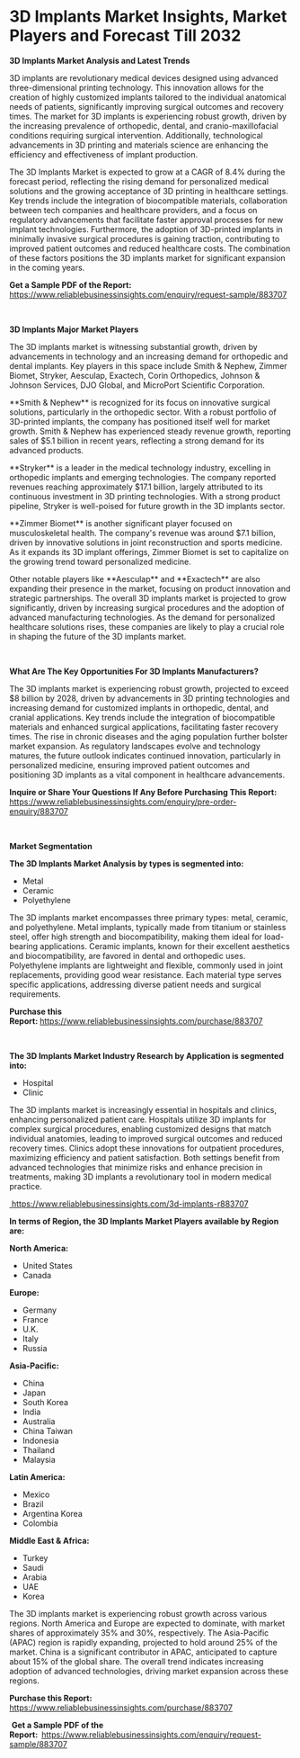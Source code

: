 <p><h1>3D Implants Market Insights, Market Players and Forecast Till 2032</h1></p><p><strong>3D Implants Market Analysis and Latest Trends</strong></p>
<p><p>3D implants are revolutionary medical devices designed using advanced three-dimensional printing technology. This innovation allows for the creation of highly customized implants tailored to the individual anatomical needs of patients, significantly improving surgical outcomes and recovery times. The market for 3D implants is experiencing robust growth, driven by the increasing prevalence of orthopedic, dental, and cranio-maxillofacial conditions requiring surgical intervention. Additionally, technological advancements in 3D printing and materials science are enhancing the efficiency and effectiveness of implant production.</p><p>The 3D Implants Market is expected to grow at a CAGR of 8.4% during the forecast period, reflecting the rising demand for personalized medical solutions and the growing acceptance of 3D printing in healthcare settings. Key trends include the integration of biocompatible materials, collaboration between tech companies and healthcare providers, and a focus on regulatory advancements that facilitate faster approval processes for new implant technologies. Furthermore, the adoption of 3D-printed implants in minimally invasive surgical procedures is gaining traction, contributing to improved patient outcomes and reduced healthcare costs. The combination of these factors positions the 3D implants market for significant expansion in the coming years.</p></p>
<p><strong>Get a Sample PDF of the Report:&nbsp;</strong> <a href="https://www.reliablebusinessinsights.com/enquiry/request-sample/883707?utm_campaign=2446&utm_medium=2&utm_source=Github&utm_content=ia&utm_term=13042025&utm_id=3d-implants">https://www.reliablebusinessinsights.com/enquiry/request-sample/883707</a></p>
<p>&nbsp;</p>
<p><strong>3D Implants Major Market Players</strong></p>
<p><p>The 3D implants market is witnessing substantial growth, driven by advancements in technology and an increasing demand for orthopedic and dental implants. Key players in this space include Smith & Nephew, Zimmer Biomet, Stryker, Aesculap, Exactech, Corin Orthopedics, Johnson & Johnson Services, DJO Global, and MicroPort Scientific Corporation.</p><p>**Smith & Nephew** is recognized for its focus on innovative surgical solutions, particularly in the orthopedic sector. With a robust portfolio of 3D-printed implants, the company has positioned itself well for market growth. Smith & Nephew has experienced steady revenue growth, reporting sales of $5.1 billion in recent years, reflecting a strong demand for its advanced products.</p><p>**Stryker** is a leader in the medical technology industry, excelling in orthopedic implants and emerging technologies. The company reported revenues reaching approximately $17.1 billion, largely attributed to its continuous investment in 3D printing technologies. With a strong product pipeline, Stryker is well-poised for future growth in the 3D implants sector.</p><p>**Zimmer Biomet** is another significant player focused on musculoskeletal health. The company's revenue was around $7.1 billion, driven by innovative solutions in joint reconstruction and sports medicine. As it expands its 3D implant offerings, Zimmer Biomet is set to capitalize on the growing trend toward personalized medicine.</p><p>Other notable players like **Aesculap** and **Exactech** are also expanding their presence in the market, focusing on product innovation and strategic partnerships. The overall 3D implants market is projected to grow significantly, driven by increasing surgical procedures and the adoption of advanced manufacturing technologies. As the demand for personalized healthcare solutions rises, these companies are likely to play a crucial role in shaping the future of the 3D implants market.</p></p>
<p>&nbsp;</p>
<p><strong>What Are The Key Opportunities For 3D Implants Manufacturers?</strong></p>
<p><p>The 3D implants market is experiencing robust growth, projected to exceed $8 billion by 2028, driven by advancements in 3D printing technologies and increasing demand for customized implants in orthopedic, dental, and cranial applications. Key trends include the integration of biocompatible materials and enhanced surgical applications, facilitating faster recovery times. The rise in chronic diseases and the aging population further bolster market expansion. As regulatory landscapes evolve and technology matures, the future outlook indicates continued innovation, particularly in personalized medicine, ensuring improved patient outcomes and positioning 3D implants as a vital component in healthcare advancements.</p></p>
<p><strong>Inquire or Share Your Questions If Any Before Purchasing This Report:</strong> <a href="https://www.reliablebusinessinsights.com/enquiry/pre-order-enquiry/883707?utm_campaign=2446&utm_medium=2&utm_source=Github&utm_content=ia&utm_term=13042025&utm_id=3d-implants">https://www.reliablebusinessinsights.com/enquiry/pre-order-enquiry/883707</a></p>
<p>&nbsp;</p>
<p><strong>Market Segmentation</strong></p>
<p><strong>The 3D Implants Market Analysis by types is segmented into:</strong></p>
<p><ul><li>Metal</li><li>Ceramic</li><li>Polyethylene</li></ul></p>
<p><p>The 3D implants market encompasses three primary types: metal, ceramic, and polyethylene. Metal implants, typically made from titanium or stainless steel, offer high strength and biocompatibility, making them ideal for load-bearing applications. Ceramic implants, known for their excellent aesthetics and biocompatibility, are favored in dental and orthopedic uses. Polyethylene implants are lightweight and flexible, commonly used in joint replacements, providing good wear resistance. Each material type serves specific applications, addressing diverse patient needs and surgical requirements.</p></p>
<p><strong>Purchase this Report:&nbsp;</strong><a href="https://www.reliablebusinessinsights.com/purchase/883707?utm_campaign=2446&utm_medium=2&utm_source=Github&utm_content=ia&utm_term=13042025&utm_id=3d-implants">https://www.reliablebusinessinsights.com/purchase/883707</a></p>
<p>&nbsp;</p>
<p><strong>The 3D Implants Market Industry Research by Application is segmented into:</strong></p>
<p><ul><li>Hospital</li><li>Clinic</li></ul></p>
<p><p>The 3D implants market is increasingly essential in hospitals and clinics, enhancing personalized patient care. Hospitals utilize 3D implants for complex surgical procedures, enabling customized designs that match individual anatomies, leading to improved surgical outcomes and reduced recovery times. Clinics adopt these innovations for outpatient procedures, maximizing efficiency and patient satisfaction. Both settings benefit from advanced technologies that minimize risks and enhance precision in treatments, making 3D implants a revolutionary tool in modern medical practice.</p></p>
<p><a href="https://www.reliablebusinessinsights.com/3d-implants-r883707?utm_campaign=2446&utm_medium=2&utm_source=Github&utm_content=ia&utm_term=13042025&utm_id=3d-implants">&nbsp;https://www.reliablebusinessinsights.com/3d-implants-r883707</a></p>
<p><strong>In terms of Region, the 3D Implants Market Players available by Region are:</strong></p>
<p>
    <p> <strong> North America: </strong>
        <ul>
            <li>United States</li>
            <li>Canada</li>
        </ul>
        </p> 
    <p> <strong> Europe: </strong>
        <ul>
            <li>Germany</li>
            <li>France</li>
            <li>U.K.</li>
            <li>Italy</li>
            <li>Russia</li>
        </ul>
        </p> 
    <p> <strong> Asia-Pacific: </strong>
        <ul>
            <li>China</li>
            <li>Japan</li>
            <li>South Korea</li>
            <li>India</li>
            <li>Australia</li>
            <li>China Taiwan</li>
            <li>Indonesia</li>
            <li>Thailand</li>
            <li>Malaysia</li>
        </ul>
        </p> 
    <p> <strong> Latin America: </strong>
        <ul>
            <li>Mexico</li>
            <li>Brazil</li>
            <li>Argentina Korea</li>
            <li>Colombia</li>
        </ul>
        </p> 
    <p> <strong> Middle East & Africa: </strong>
        <ul>
            <li>Turkey</li>
            <li>Saudi</li>
            <li>Arabia</li>
            <li>UAE</li>
            <li>Korea</li>
        </ul>
    </p>
    </p>
<p><p>The 3D implants market is experiencing robust growth across various regions. North America and Europe are expected to dominate, with market shares of approximately 35% and 30%, respectively. The Asia-Pacific (APAC) region is rapidly expanding, projected to hold around 25% of the market. China is a significant contributor in APAC, anticipated to capture about 15% of the global share. The overall trend indicates increasing adoption of advanced technologies, driving market expansion across these regions.</p></p>
<p><strong>Purchase this Report: </strong><a href="https://www.reliablebusinessinsights.com/purchase/883707?utm_campaign=2446&utm_medium=2&utm_source=Github&utm_content=ia&utm_term=13042025&utm_id=3d-implants">https://www.reliablebusinessinsights.com/purchase/883707</a></p>
<p>&nbsp;<strong>Get a Sample PDF of the Report:&nbsp;&nbsp;</strong><a href="https://www.reliablebusinessinsights.com/enquiry/request-sample/883707?utm_campaign=2446&utm_medium=2&utm_source=Github&utm_content=ia&utm_term=13042025&utm_id=3d-implants">https://www.reliablebusinessinsights.com/enquiry/request-sample/883707</a></p>
<p><strong></strong></p>
<p><p></p><p></p><p></p></p>